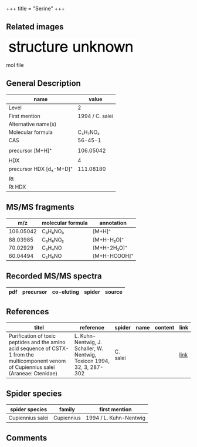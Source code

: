 +++
title = "Serine"
+++

## Related images

![](/img/2.png)

mol file


## General Description

| name                    | value           |
|-------------------------|-----------------|
| Level                   | 2               |
| First mention           | 1994 / C. salei |
| Alternative name(s)     |                 |
| Molecular formula       | C₃H₇NO₃         |
| CAS                     | 56-45-1         |
|                         |                 |
| precursor [M+H]⁺        | 106.05042       |
|                         |                 |
| HDX                     | 4               |
| precursor HDX [d₄-M+D]⁺ | 111.08180       |
|                         |                 |
| Rt                      |                 |
| Rt HDX                  |                 |



## MS/MS fragments

| m/z       | molecular formula | annotation   |
|-----------|-------------------|--------------|
| 106.05042 | C₃H₈NO₃           | [M+H]⁺       |
| 88.03985  | C₃H₆NO₂           | [M+H-H₂O]⁺   |
| 70.02929  | C₃H₄NO            | [M+H-2H₂O]⁺  |
| 60.04494  | C₂H₆NO            | [M+H-HCOOH]⁺ |


## Recorded MS/MS spectra

| pdf | precursor | co-eluting | spider    | source                       |
|-----|-----------|------------|-----------|------------------------------|



## References

| titel  | reference | spider | name | content | link |
|--------|-----------|--------|------|---------|------|
| Purification of toxic peptides and the amino acid sequence of CSTX-1 from the multicomponent venom of Cupiennius salei (Araneae: Ctenidae) | L. Kuhn-Nentwig, J. Schaller, W. Nentwig, Toxicon 1994, 32, 3, 287-302 | C. salei |      |         | [link](https://doi.org/10.1016/0041-0101(94)90082-5) |


## Spider species

| spider species   | family     | first mention          |
|------------------|------------|------------------------|
| Cupiennius salei | Cupiennius | 1994 / L. Kuhn-Nentwig |

## Comments